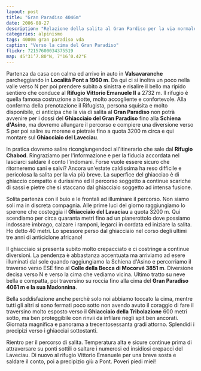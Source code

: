 ```yaml
---
layout: post
title: "Gran Paradiso 4046m"
date: 2006-08-27
description: "Relazione della salita al Gran Pardiso per la via normale da Pont per il Rifugio Vittorio Emanuele e il ghiacciaio di Lavenciau"
categories: alpinismo
tags: 4000m gran paradiso vda
caption: "Verso la cima del Gran Paradiso"
flickr: 72157600034375519
map: 45°31’7.80"N, 7°16’0.42"E
---
```


Partenza da casa con calma ed arrivo in auto in **Valsavaranche** parcheggiando in **Località Pont a 1960 m**. Da qui ci si inoltra un poco nella valle verso N per poi prendere subito a sinistra e risalire il bello ma ripido sentiero che conduce al **Rifugio Vittorio Emanuele II** a 2732 m. Il rifugio è quella famosa costruzione a botte, molto accogliente e confortevole. Alla conferma della prenotazione il Rifugista, persona squisita e molto disponibile, ci anticipa che la via di salita al **Gran Paradiso** non potrà avvenire per i dossi  del **Ghiacciaio del Gran Paradiso** fino alla **Schiena d'Asino**, ma dovremo allungare il percorso e compiere una diversione verso S per poi salire su morene e pietraie fino a quota 3200 m circa e qui montare sul **Ghiacciaio del Laveciau**. 

In pratica dovremo salire ricongiungendoci all'itinerario che sale dal **Rifugio Chabod**. Ringraziamo per l'informazione e per la fiducia accordata nel lasciarci saldare il conto l'indomani. Forse vuole essere sicuro che ritorneremo sani e salvi?  Ancora un'estate caldissima ha reso difficile e pericolosa la salita per la via più breve. La superfice del ghiacciao è di ghiaccio compatto e durissimo ed il percorso soggetto a continue scariche di sassi e pietre che si staccano dal ghiacciaio soggetto ad intensa fusione.

Solita partenza con il buio e le frontali ad illuminare il percorso. Non  siamo soli ma in discreta compagnia. Alle prime luci del giorno raggiungiamo lo sperone che costeggia il **Ghiacciaio del Lavaciau** a quota 3200 m. Qui scendiamo per circa quaranta metri fino ad un pianerottolo dove possiamo indossare imbrago, calzare i ramponi, legarci in cordata ed iniziare la salita. Ho detto 40 metri. Lo spessore perso dal ghiacciaio nel corso degli ultimi tre anni di anticiclone africano!

Il ghiacciaio si presenta subito molto crepacciato e ci costringe a continue diversioni. La pendenza è abbastanza accentuata ma arriviamo ad esere illuminati dal sole quando raggiungiamo la Schiena d'Asino e percorriamo il traverso verso ESE fino al  **Colle della Becca di Mocorvé 3851 m**. Diversione decisa verso N e verso la cima che vediamo vicina. Ultimo tratto su neve bella e compatta, poi traversino su roccia fino alla cima del **Gran Paradiso 4061 m e la sua Madonnina**.

Bella soddisfazione anche perchè solo noi abbiamo toccato la cima, mentre tutti gli altri si sono fermati poco sotto non avendo avuto il coraggio di fare il traversino molto esposto verso il **Ghiacciaio della Tribolazione** 600 metri sotto, ma ben proteggibile con rinvii da infilare negli spit ben ancorati. Giornata magnifica e panorama a trecentosessanta gradi attorno. Splendidi i precipizi verso i ghiacciai sottostanti.

Rientro per il percorso di salita. Temperatura alta e sicure continue prima di attraversare su ponti sottili o saltare  i numerosi ed insidiosi crepacci del Laveciau. Di nuovo al rifugio Vittorio Emanuele per una breve sosta e saldare il conto, poi a precipizio giù a Pont.  Poveri piedi miei!